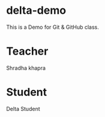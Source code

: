 # delta-demo
This is a Demo for Git &amp; GitHub class.

# Teacher
Shradha khapra

# Student
Delta Student